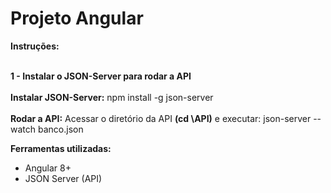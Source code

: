 # Projeto Angular

<b>Instruções:</b>

<br><b>1 - Instalar o JSON-Server para rodar a API</b></br>
<br><b>Instalar JSON-Server:</b> npm install -g json-server</br>
<br><b>Rodar a API:</b> Acessar o diretório da API <b>(cd \API\)</b> e executar: json-server --watch banco.json</br>

<b>Ferramentas utilizadas: </b>

- Angular 8+
- JSON Server (API)

